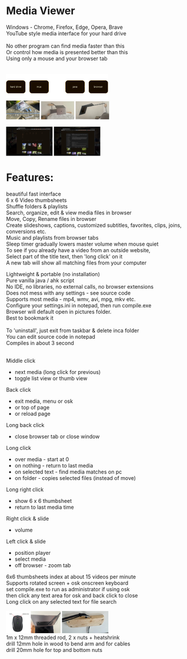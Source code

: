 
# Media Viewer<br>
Windows - Chrome, Firefox, Edge, Opera, Brave<br>
YouTube style media interface for your hard drive<br><br>
No other program can find media faster than this<br>
Or control how media is presented better than this<br>
Using only a mouse and your browser tab<br><br><br>
<img src="screens/overview2.png" width="55%"><br>
<img src="screens/computer arm 5.jpg" width="18%"> <img src="screens/computer arm 2.jpg" width="18%"> <img src="screens/computer arm 1.jpg" width="18%"><br><br>
<img src="screens/Screen 1.jpg" width="25%"> <img src="screens/Screen 2.jpg" width="25%"><br>

# Features:<br>
beautiful fast interface<br>
6 x 6 Video thumbsheets<br>
Shuffle folders & playlists<br>
Search, organize, edit & view media files in browser<br>
Move, Copy, Rename files in browser<br>
Create slideshows, captions, customized subtitles, favorites, clips, joins, conversions etc.<br>
Music and playlists from browser tabs<br>
Sleep timer gradually lowers master volume when mouse quiet<br>
To see if you already have a video from an outside website,<br>
Select part of the title text, then 'long click' on it<br>
A new tab will show all matching files from your computer<br>

Lightweight & portable (no installation)<br>
Pure vanilla java / ahk script<br>
No IDE, no libraries, no external calls, no browser extensions<br> 
Does not mess with any settings - see source code<br>
Supports most media - mp4, wmv, avi, mpg, mkv etc.<br>
Configure your settings.ini in notepad, then run compile.exe<br>
Browser will default open in pictures folder.<br>
Best to bookmark it<br><br>
To 'uninstall', just exit from taskbar & delete inca folder<br>
You can edit source code in notepad<br>
Compiles in about 3 second<br><br>

Middle click
- next media (long click for previous)<br>
- toggle list view or thumb view

Back click
- exit media, menu or osk
- or top of page
- or reload page

Long back click
- close browser tab or close window

Long click
- over media - start at 0
- on nothing - return to last media
- on selected text - find media matches on pc
- on folder - copies selected files (instead of move)

Long right click
- show 6 x 6 thumbsheet
- return to last media time

Right click & slide
- volume

Left click & slide
- position player
- select media
- off browser - zoom tab

6x6 thumbsheets index at about 15 videos per minute<br>
Supports rotated screen + osk onscreen keyboard<br>
set compile.exe to run as administrator if using osk<br>
then click any text area for osk and back click to close<br>
Long click on any selected text for file search<br><br>
<img src="screens/mouse.jpg" width="12.6%"> <img src="screens/computer arm 3.jpg" width="15.9%">   <img src="screens/computer arm 4.jpg" width="25%"><br>
1m x 12mm threaded rod, 2 x nuts + heatshrink<br>
drill 12mm hole in wood to bend arm and for cables<br>
drill 20mm hole for top and bottom nuts<br><br>


